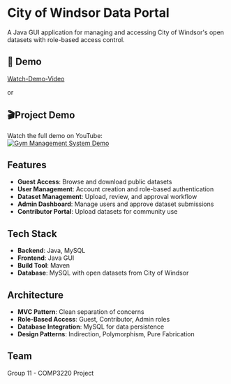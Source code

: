 # City of Windsor Data Portal

A Java GUI application for managing and accessing City of Windsor's open datasets with role-based access control.

## 🎥 Demo
[Watch-Demo-Video](project.mp4)

or 
## 🎬Project Demo
Watch the full demo on YouTube:  
[![Gym Management System Demo](https://img.youtube.com/vi/7TfRqrcnZGA/0.jpg)](https://youtu.be/7TfRqrcnZGA)



## Features
- **Guest Access**: Browse and download public datasets
- **User Management**: Account creation and role-based authentication
- **Dataset Management**: Upload, review, and approval workflow
- **Admin Dashboard**: Manage users and approve dataset submissions
- **Contributor Portal**: Upload datasets for community use

## Tech Stack
- **Backend**: Java, MySQL
- **Frontend**: Java GUI 
- **Build Tool**: Maven
- **Database**: MySQL with open datasets from City of Windsor

## Architecture
- **MVC Pattern**: Clean separation of concerns
- **Role-Based Access**: Guest, Contributor, Admin roles
- **Database Integration**: MySQL for data persistence
- **Design Patterns**: Indirection, Polymorphism, Pure Fabrication

## Team
Group 11 - COMP3220 Project


